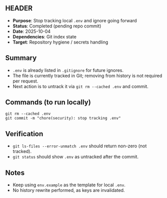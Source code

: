 ## HEADER
- **Purpose**: Stop tracking local `.env` and ignore going forward
- **Status**: Completed (pending repo commit)
- **Date**: 2025-10-04
- **Dependencies**: Git index state
- **Target**: Repository hygiene / secrets handling

## Summary
- `.env` is already listed in `.gitignore` for future ignores.
- The file is currently tracked in Git; removing from history is not required per request.
- Next action is to untrack it via `git rm --cached .env` and commit.

## Commands (to run locally)
```
git rm --cached .env
git commit -m "chore(security): stop tracking .env"
```

## Verification
- `git ls-files --error-unmatch .env` should return non-zero (not tracked).
- `git status` should show `.env` as untracked after the commit.

## Notes
- Keep using `env.example` as the template for local `.env`.
- No history rewrite performed, as keys are invalidated.

